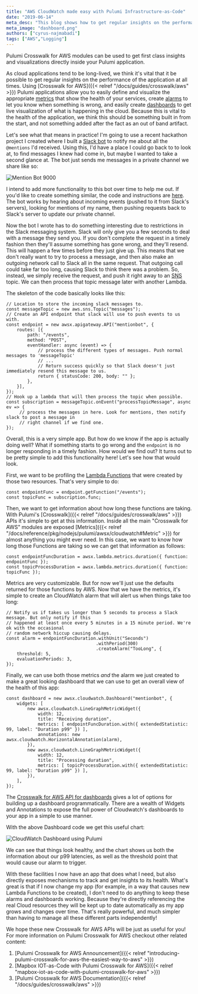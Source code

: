 ```yaml
---
title: "AWS CloudWatch made easy with Pulumi Infrastructure-as-Code"
date: "2019-06-14"
meta_desc: "This blog shows how to get regular insights on the performance of your application using Pulumi Crosswalk for AWS."
meta_image: "dashboard.png"
authors: ["cyrus-najmabadi"]
tags: ["AWS","Logging"]
---
```


Pulumi Crosswalk for AWS modules can be used to get first class insights
and visualizations directly inside your Pulumi application.

As cloud applications tend to be long-lived, we think it's vital that it
be possible to get regular insights on the performance of the
application at all times. Using
[Crosswalk for AWS]({{< relref "/docs/guides/crosswalk/aws" >}}) Pulumi applications
allow you to easily define and visualize the appropriate
[metrics](https://docs.aws.amazon.com/AmazonCloudWatch/latest/monitoring/working_with_metrics.html)
that show the health of your services, create
[alarms](https://docs.aws.amazon.com/AmazonCloudWatch/latest/monitoring/AlarmThatSendsEmail.html)
to let you know when something is wrong, and easily create
[dashboards](https://docs.aws.amazon.com/AmazonCloudWatch/latest/monitoring/CloudWatch_Dashboards.html)
to get live visualization of what is happening in the cloud. Because
this is vital to the health of the application, we think this should be
something built in from the start, and not something added after the
fact as an out of band artifact.
<!--more-->

Let's see what that means in practice! I'm going to use a recent
hackathon project I created where I built a [Slack bot](https://api.slack.com/bot-users) to notify me about all the
`@mentions` I'd received. Using this, I'd have a place I could go back
to to look at, to find messages I knew had come in, but maybe I wanted
to take a second glance at. The bot just sends me messages in a private
channel we share like so:

![Mention Bot 9000](./mention-bot.png)

I intend to add more functionality to this bot over time to help me out.
If you'd like to create something similar, the code and instructions are
[here](https://github.com/pulumi/examples/tree/master/aws-ts-slackbot).
The bot works by hearing about incoming events (pushed to
it from Slack's servers), looking for mentions of my name, then pushing
requests back to Slack's server to update our private channel.

Now the bot I wrote has to do something interesting due to restrictions
in the Slack messaging system. Slack will only give you a few seconds to
deal with a message they send you. If you don't complete the request in
a timely fashion then they'll assume something has gone wrong, and
they'll resend. This will happen a few times before they just give up.
This means that we don't really want to try to process a message, and
then also make an outgoing network call to Slack all in the same
request. That outgoing call could take far too long, causing Slack to
think there was a problem. So, instead, we simply receive the request,
and push it right away to an [SNS](https://aws.amazon.com/sns/) topic.
We can then process that topic message later with another Lambda.

The skeleton of the code basically looks like this:

    // Location to store the incoming slack messages to.
    const messageTopic = new aws.sns.Topic("messages");
    // Create an API endpoint that slack will use to push events to us with.
    const endpoint = new awsx.apigateway.API("mentionbot", {
        routes: [{
            path: "/events",
            method: "POST",
            eventHandler: async (event) => {
                // process the different types of messages. Push normal messages to 'messageTopic'
                // ...
                // Return success quickly so that Slack doesn't just immediately resend this message to us.
                return { statusCode: 200, body: "" };
            },
        }],
    });
    // Hook up a lambda that will then process the topic when possible.
    const subscription = messageTopic.onEvent("processTopicMessage", async ev => {
         // process the messages in here. Look for mentions, then notify slack to post a message in
         // right channel if we find one.
    });

Overall, this is a very simple app. But how do we know if the app is
actually doing well? What if something starts to go wrong and the
`endpoint` is no longer responding in a timely fashion. How would we
find out? It turns out to be pretty simple to add this functionality
here! Let's see how that would look.

First, we want to be profiling the [Lambda Functions](https://aws.amazon.com/lambda/) that were created by those
two resources. That's very simple to do:

    const endpointFunc = endpoint.getFunction("/events");
    const topicFunc = subscription.func;

Then, we want to get information about how long these functions are
taking. With Pulumi's
[Crosswalk]({{< relref "/docs/guides/crosswalk/aws" >}}) APIs it's simple
to get at this information. Inside all the main "Crosswalk for AWS"
modules are exposed
[Metrics]({{< relref "/docs/reference/pkg/nodejs/pulumi/awsx/cloudwatch#Metric" >}})
for almost anything you might ever need. In this case, we want to know
how long those Functions are taking so we can get that information as
follows:

    const endpointFuncDuration = awsx.lambda.metrics.duration({ function: endpointFunc });
    const topicProcessDuration = awsx.lambda.metrics.duration({ function: topicFunc });

Metrics are very customizable. But for now we'll just use the defaults
returned for those functions by AWS. Now that we have the metrics, it's
simple to create an CloudWatch alarm that will alert us when things take
too long:

    // Notify us if takes us longer than 5 seconds to process a Slack message. But only notify if this
    // happened at least once every 5 minutes in a 15 minute period. We're ok with the occasional
    // random network hiccup causing delays.
    const alarm = endpointFuncDuration.withUnit("Seconds")
                                      .withPeriod(300)
                                      .createAlarm("TooLong", {
        threshold: 5,
        evaluationPeriods: 3,
    });

Finally, we can use both those metrics *and* the alarm we just created
to make a great looking dashboard that we can use to get an overall view
of the health of this app:

    const dashboard = new awsx.cloudwatch.Dashboard("mentionbot", {
        widgets: [
            new awsx.cloudwatch.LineGraphMetricWidget({
                width: 12,
                title: "Receiving duration",
                metrics: [ endpointFuncDuration.with({ extendedStatistic: 99, label: "Duration p99" }) ],
                annotations: new awsx.cloudwatch.HorizontalAnnotation(alarm),
            }),
            new awsx.cloudwatch.LineGraphMetricWidget({
                width: 12,
                title: "Processing duration",
                metrics: [ topicProcessDuration.with({ extendedStatistic: 99, label: "Duration p99" }) ],
            }),
        ],
    });

The [Crosswalk for AWS API for dashboards](https://github.com/pulumi/pulumi-awsx/tree/master/awsx-classic/cloudwatch#dashboards)
gives a lot of options for building up a dashboard programmatically.
There are a wealth of Widgets and Annotations to expose the full power
of Cloudwatch's dashboards to your app in a simple to use manner.

With the above Dashboard code we get this useful chart:

![CloudWatch Dashboard using Pulumi](./dashboard.png)

We can see that things look healthy, and the chart shows us both the
information about our p99 latencies, as well as the threshold point that
would cause our alarm to trigger.

With these facilities I now have an app that does what I need, but also
directly exposes mechanisms to track and get insights to its health.
What's great is that if I now change my app (for example, in a way that
causes new Lambda Functions to be created), I don't need to do anything
to keep these alarms and dashboards working. Because they're directly
referencing the real Cloud resources they will be kept up to date
automatically as my app grows and changes over time. That's really
powerful, and much simpler than having to manage all these different
parts independently!

We hope these new Crosswalk for AWS APIs will be just as useful for you!
For more information on Pulumi Crosswalk for AWS checkout other related
content:

1. [Pulumi Crosswalk for AWS Announcement]({{< relref "introducing-pulumi-crosswalk-for-aws-the-easiest-way-to-aws" >}})
2. [Mapbox IOT-as-Code with Pulumi Crosswalk for AWS]({{< relref "mapbox-iot-as-code-with-pulumi-crosswalk-for-aws" >}})
3. [Pulumi Crosswalk for AWS Documentation]({{< relref "/docs/guides/crosswalk/aws" >}})
